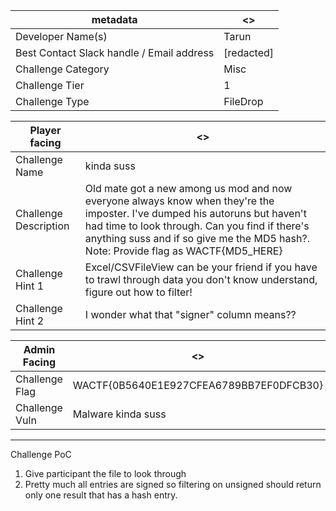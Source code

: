 | metadata | <> |
|--- | --- |
| Developer Name(s) | Tarun |
| Best Contact Slack handle / Email address | [redacted] |
| Challenge Category | Misc |
| Challenge Tier | 1 |
| Challenge Type | FileDrop |

| Player facing | <> |
|--- | --- |
|Challenge Name | kinda suss |
|Challenge Description | Old mate got a new among us mod and now everyone always know when they're the imposter. I've dumped his autoruns but haven't had time to look through. Can you find if there's anything suss and if so give me the MD5 hash?. Note: Provide flag as WACTF{MD5_HERE} |
|Challenge Hint 1 | Excel/CSVFileView can be your friend if you have to trawl through data you don't know understand, figure out how to filter! |
|Challenge Hint 2 | I wonder what that "signer" column means?? |

| Admin Facing | <> |
|--- | --- |
|Challenge Flag| WACTF{0B5640E1E927CFEA6789BB7EF0DFCB30} |
|Challenge Vuln| Malware kinda suss |
---

Challenge PoC
1. Give participant the file to look through
2. Pretty much all entries are signed so filtering on unsigned should return only one result that has a hash entry.
